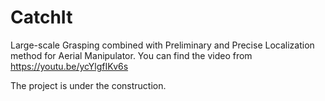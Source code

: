 # CatchIt
Large-scale Grasping combined with Preliminary and Precise Localization method for Aerial Manipulator.
You can find the video from https://youtu.be/ycYlgfIKv6s

The project is under the construction.
